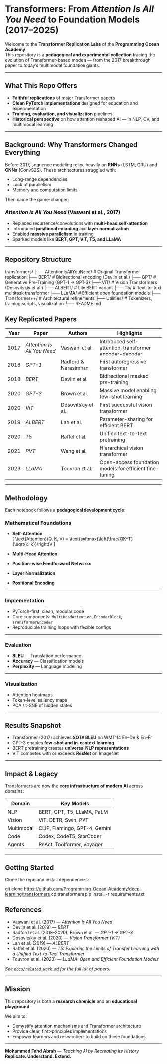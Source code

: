 #  Transformers: From *Attention Is All You Need* to Foundation Models (2017–2025)

Welcome to the **Transformer Replication Labs** of the **Programming Ocean Academy**  
This repository is a **pedagogical and experimental collection** tracing the evolution of Transformer-based models — from the 2017 breakthrough paper to today’s multimodal foundation giants.

---

##  What This Repo Offers

-  **Faithful replications** of major Transformer papers  
-  **Clean PyTorch implementations** designed for education and experimentation  
-  **Training, evaluation, and visualization** pipelines  
-  **Historical perspective** on how attention reshaped AI — in NLP, CV, and multimodal learning

---

##  Background: Why Transformers Changed Everything

Before 2017, sequence modeling relied heavily on **RNNs** (LSTM, GRU) and **CNNs** (ConvS2S). These architectures struggled with:

- Long-range dependencies  
- Lack of parallelism  
- Memory and computation limits  

Then came the game-changer:

###  *Attention Is All You Need* (Vaswani et al., 2017)

- Replaced recurrence/convolutions with **multi-head self-attention**  
- Introduced **positional encoding** and **layer normalization**  
- Enabled **massive parallelism** in training  
- Sparked models like **BERT, GPT, ViT, T5, and LLaMA**

---

##  Repository Structure


transformers/
├── AttentionIsAllYouNeed/       # Original Transformer replication
├── BERT/                        # Bidirectional encoding (Devlin et al.)
├── GPT/                         # Generative Pre-Training (GPT-1 → GPT-3)
├── ViT/                         # Vision Transformers (Dosovitskiy et al.)
├── ALBERT/                      # Lite BERT variant
├── T5/                          # Text-to-text multitask transformer
├── LLaMA/                       # Efficient open foundation models
├── Transformer++/              # Architectural refinements
├── Utilities/                   # Tokenizers, training scripts, visualization
└── README.md

##  Key Replicated Papers

| Year | Paper                      | Authors                 | Highlights                                                |
|------|----------------------------|-------------------------|-----------------------------------------------------------|
| 2017 | *Attention Is All You Need* | Vaswani et al.          | Introduced self-attention, transformer encoder-decoder    |
| 2018 | *GPT-1*                    | Radford & Narasimhan    | First autoregressive transformer                          |
| 2018 | *BERT*                     | Devlin et al.           | Bidirectional masked pre-training                         |
| 2020 | *GPT-3*                    | Brown et al.            | Massive model enabling few-shot learning                  |
| 2020 | *ViT*                      | Dosovitskiy et al.      | First successful vision transformer                       |
| 2019 | *ALBERT*                   | Lan et al.              | Parameter-sharing for efficient BERT                      |
| 2020 | *T5*                       | Raffel et al.           | Unified text-to-text pretraining                          |
| 2021 | *PVT*                      | Wang et al.             | Hierarchical vision transformer                           |
| 2023 | *LLaMA*                    | Touvron et al.          | Open-access foundation models for efficient fine-tuning   |

---

##  Methodology

Each notebook follows a **pedagogical development cycle**:

###  Mathematical Foundations

- **Self-Attention**  
  \[
  \text{Attention}(Q, K, V) = \text{softmax}\left(\frac{QK^T}{\sqrt{d_k}}\right)V
  \]

- **Multi-Head Attention**  
- **Position-wise Feedforward Networks**  
- **Layer Normalization**  
- **Positional Encoding**

---

###  Implementation

- PyTorch-first, clean, modular code  
- Core components: `MultiHeadAttention`, `EncoderBlock`, `TransformerEncoder`  
- Reproducible training loops with flexible configs

---

###  Evaluation

- **BLEU** — Translation performance  
- **Accuracy** — Classification models  
- **Perplexity** — Language modeling  

---

###  Visualization

- Attention heatmaps  
- Token-level saliency maps  
- PCA / t-SNE of hidden states  

---

##  Results Snapshot

-  Transformer (2017) achieves **SOTA BLEU** on WMT’14 En–De & En–Fr  
-  GPT-3 enables **few-shot and in-context learning**  
-  BERT pretraining creates **universal NLP representations**  
-  ViT competes with or exceeds **ResNet** on ImageNet  

---

##  Impact & Legacy

Transformers are now the **core infrastructure of modern AI** across domains:

| Domain     | Key Models                               |
|------------|-------------------------------------------|
| NLP        | BERT, GPT, T5, LLaMA, PaLM                |
| Vision     | ViT, DETR, Swin, PVT                      |
| Multimodal | CLIP, Flamingo, GPT-4, Gemini             |
| Code       | Codex, CodeT5, StarCoder                  |
| Agents     | ReAct, Toolformer, Voyager                |

---

##  Getting Started

Clone the repo and install dependencies:

git clone https://github.com/Programming-Ocean-Academy/deep-learning/transformers
cd transformers
pip install -r requirements.txt

##  References

- Vaswani et al. (2017) — *Attention Is All You Need*  
- Devlin et al. (2019) — *BERT*  
- Radford et al. (2018–2020), Brown et al. — *GPT-1 → GPT-3*  
- Dosovitskiy et al. (2020) — *Vision Transformer (ViT)*  
- Lan et al. (2019) — *ALBERT*  
- Raffel et al. (2020) — *T5: Exploring the Limits of Transfer Learning with a Unified Text-to-Text Transformer*  
- Touvron et al. (2023) — *LLaMA: Open and Efficient Foundation Models*

 *See [`docs/related_work.md`](docs/related_work.md) for the full list of papers.*

---

##  Mission

This repository is both a **research chronicle** and an **educational playground**.

We aim to:

-  Demystify attention mechanisms and Transformer architecture  
-  Provide clear, first-principles implementations  
-  Empower learners and researchers to build on these foundations  

---

 **Mohammed Fahd Abrah** — *Teaching AI by Recreating Its History*  
**Replicate. Understand. Extend.** 
